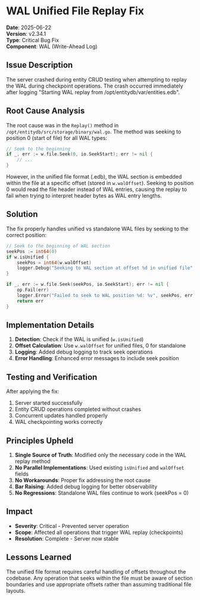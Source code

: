 # WAL Unified File Replay Fix

**Date**: 2025-06-22  
**Version**: v2.34.1  
**Type**: Critical Bug Fix  
**Component**: WAL (Write-Ahead Log)

## Issue Description

The server crashed during entity CRUD testing when attempting to replay the WAL during checkpoint operations. The crash occurred immediately after logging "Starting WAL replay from /opt/entitydb/var/entities.edb".

## Root Cause Analysis

The root cause was in the `Replay()` method in `/opt/entitydb/src/storage/binary/wal.go`. The method was seeking to position 0 (start of file) for all WAL types:

```go
// Seek to the beginning
if _, err := w.file.Seek(0, io.SeekStart); err != nil {
    // ...
}
```

However, in the unified file format (.edb), the WAL section is embedded within the file at a specific offset (stored in `w.walOffset`). Seeking to position 0 would read the file header instead of WAL entries, causing the replay to fail when trying to interpret header bytes as WAL entry lengths.

## Solution

The fix properly handles unified vs standalone WAL files by seeking to the correct position:

```go
// Seek to the beginning of WAL section
seekPos := int64(0)
if w.isUnified {
    seekPos = int64(w.walOffset)
    logger.Debug("Seeking to WAL section at offset %d in unified file", seekPos)
}

if _, err := w.file.Seek(seekPos, io.SeekStart); err != nil {
    op.Fail(err)
    logger.Error("Failed to seek to WAL position %d: %v", seekPos, err)
    return err
}
```

## Implementation Details

1. **Detection**: Check if the WAL is unified (`w.isUnified`)
2. **Offset Calculation**: Use `w.walOffset` for unified files, 0 for standalone
3. **Logging**: Added debug logging to track seek operations
4. **Error Handling**: Enhanced error messages to include seek position

## Testing and Verification

After applying the fix:

1. Server started successfully
2. Entity CRUD operations completed without crashes
3. Concurrent updates handled properly
4. WAL checkpointing works correctly

## Principles Upheld

1. **Single Source of Truth**: Modified only the necessary code in the WAL replay method
2. **No Parallel Implementations**: Used existing `isUnified` and `walOffset` fields
3. **No Workarounds**: Proper fix addressing the root cause
4. **Bar Raising**: Added debug logging for better observability
5. **No Regressions**: Standalone WAL files continue to work (seekPos = 0)

## Impact

- **Severity**: Critical - Prevented server operation
- **Scope**: Affected all operations that trigger WAL replay (checkpoints)
- **Resolution**: Complete - Server now stable

## Lessons Learned

The unified file format requires careful handling of offsets throughout the codebase. Any operation that seeks within the file must be aware of section boundaries and use appropriate offsets rather than assuming traditional file layouts.